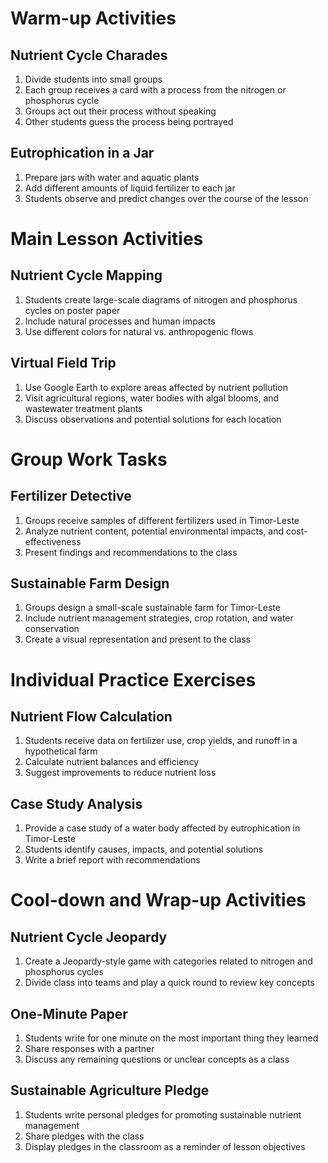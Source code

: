 # Warm-up Activities

## Nutrient Cycle Charades
1. Divide students into small groups
2. Each group receives a card with a process from the nitrogen or phosphorus cycle
3. Groups act out their process without speaking
4. Other students guess the process being portrayed

## Eutrophication in a Jar
1. Prepare jars with water and aquatic plants
2. Add different amounts of liquid fertilizer to each jar
3. Students observe and predict changes over the course of the lesson

# Main Lesson Activities

## Nutrient Cycle Mapping
1. Students create large-scale diagrams of nitrogen and phosphorus cycles on poster paper
2. Include natural processes and human impacts
3. Use different colors for natural vs. anthropogenic flows

## Virtual Field Trip
1. Use Google Earth to explore areas affected by nutrient pollution
2. Visit agricultural regions, water bodies with algal blooms, and wastewater treatment plants
3. Discuss observations and potential solutions for each location

# Group Work Tasks

## Fertilizer Detective
1. Groups receive samples of different fertilizers used in Timor-Leste
2. Analyze nutrient content, potential environmental impacts, and cost-effectiveness
3. Present findings and recommendations to the class

## Sustainable Farm Design
1. Groups design a small-scale sustainable farm for Timor-Leste
2. Include nutrient management strategies, crop rotation, and water conservation
3. Create a visual representation and present to the class

# Individual Practice Exercises

## Nutrient Flow Calculation
1. Students receive data on fertilizer use, crop yields, and runoff in a hypothetical farm
2. Calculate nutrient balances and efficiency
3. Suggest improvements to reduce nutrient loss

## Case Study Analysis
1. Provide a case study of a water body affected by eutrophication in Timor-Leste
2. Students identify causes, impacts, and potential solutions
3. Write a brief report with recommendations

# Cool-down and Wrap-up Activities

## Nutrient Cycle Jeopardy
1. Create a Jeopardy-style game with categories related to nitrogen and phosphorus cycles
2. Divide class into teams and play a quick round to review key concepts

## One-Minute Paper
1. Students write for one minute on the most important thing they learned
2. Share responses with a partner
3. Discuss any remaining questions or unclear concepts as a class

## Sustainable Agriculture Pledge
1. Students write personal pledges for promoting sustainable nutrient management
2. Share pledges with the class
3. Display pledges in the classroom as a reminder of lesson objectives